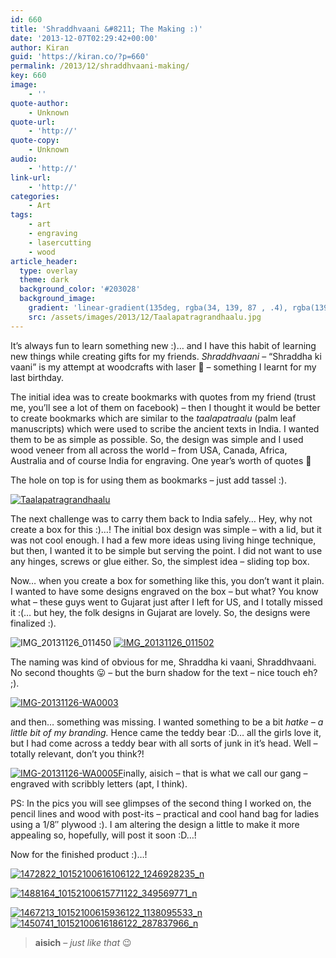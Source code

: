 ```yaml
---
id: 660
title: 'Shraddhvaani &#8211; The Making :)'
date: '2013-12-07T02:29:42+00:00'
author: Kiran
guid: 'https://kiran.co/?p=660'
permalink: /2013/12/shraddhvaani-making/
key: 660
image:
    - ''
quote-author:
    - Unknown
quote-url:
    - 'http://'
quote-copy:
    - Unknown
audio:
    - 'http://'
link-url:
    - 'http://'
categories:
    - Art
tags:
    - art
    - engraving
    - lasercutting
    - wood
article_header:
  type: overlay
  theme: dark
  background_color: '#203028'
  background_image:
    gradient: 'linear-gradient(135deg, rgba(34, 139, 87 , .4), rgba(139, 34, 139, .4))'
    src: /assets/images/2013/12/Taalapatragrandhaalu.jpg
---
```


It’s always fun to learn something new :)… and I have this habit of learning new things while creating gifts for my friends. *Shraddhvaani* – “Shraddha ki vaani” is my attempt at woodcrafts with laser 🙂 – something I learnt for my last birthday.

The initial idea was to create bookmarks with quotes from my friend (trust me, you’ll see a lot of them on facebook) – then I thought it would be better to create bookmarks which are similar to the *taalapatraalu* (palm leaf manuscripts) which were used to scribe the ancient texts in India. I wanted them to be as simple as possible. So, the design was simple and I used wood veneer from all across the world – from USA, Canada, Africa, Australia and of course India for engraving. One year’s worth of quotes 🙂

The hole on top is for using them as bookmarks – just add tassel :).

[![Taalapatragrandhaalu](/assets/images/2013/12/Taalapatragrandhaalu.jpg)](/assets/images/2013/12/Taalapatragrandhaalu.jpg)

The next challenge was to carry them back to India safely… Hey, why not create a box for this :)…! The initial box design was simple – with a lid, but it was not cool enough. I had a few more ideas using living hinge technique, but then, I wanted it to be simple but serving the point. I did not want to use any hinges, screws or glue either. So, the simplest idea – sliding top box.

Now… when you create a box for something like this, you don’t want it plain. I wanted to have some designs engraved on the box – but what? You know what – these guys went to Gujarat just after I left for US, and I totally missed it :(… but hey, the folk designs in Gujarat are lovely. So, the designs were finalized :).

![IMG_20131126_011450](/assets/images/2013/12/IMG_20131126_011450.jpg) [![IMG_20131126_011502](/assets/images/2013/12/IMG_20131126_011502.jpg)](/assets/images/2013/12/IMG_20131126_011502.jpg)

The naming was kind of obvious for me, Shraddha ki vaani, Shraddhvaani. No second thoughts 😛 – but the burn shadow for the text – nice touch eh? ;).

[![IMG-20131126-WA0003](/assets/images/2013/12/IMG-20131126-WA0003.jpg)](/assets/images/2013/12/IMG-20131126-WA0003.jpg)

and then… something was missing. I wanted something to be a bit *hatke – a little bit of my branding.* Hence came the teddy bear :D… all the girls love it, but I had come across a teddy bear with all sorts of junk in it’s head. Well – totally relevant, don’t you think?!

[![IMG-20131126-WA0005](/assets/images/2013/12/IMG-20131126-WA0005.jpg)](/assets/images/2013/12/IMG-20131126-WA0005.jpg)[F](/assets/images/2013/12/IMG_20131124_234342.jpg)inally, aisich – that is what we call our gang – engraved with scribbly letters (apt, I think).

PS: In the pics you will see glimpses of the second thing I worked on, the pencil lines and wood with post-its – practical and cool hand bag for ladies using a 1/8″ plywood :). I am altering the design a little to make it more appealing so, hopefully, will post it soon :D…!

Now for the finished product :)…!

[![1472822_10152100616106122_1246928235_n](/assets/images/2013/12/1472822_10152100616106122_1246928235_n.jpg)](/assets/images/2013/12/1472822_10152100616106122_1246928235_n.jpg)

[![1488164_10152100615771122_349569771_n](/assets/images/2013/12/1488164_10152100615771122_349569771_n.jpg)](/assets/images/2013/12/1488164_10152100615771122_349569771_n.jpg)

[![1467213_10152100615936122_1138095533_n](/assets/images/2013/12/1467213_10152100615936122_1138095533_n.jpg)](/assets/images/2013/12/1467213_10152100615936122_1138095533_n.jpg) [![1450741_10152100616186122_287837966_n](/assets/images/2013/12/1450741_10152100616186122_287837966_n.jpg)](/assets/images/2013/12/1450741_10152100616186122_287837966_n.jpg)

> **aisich** – *just like that* 😉